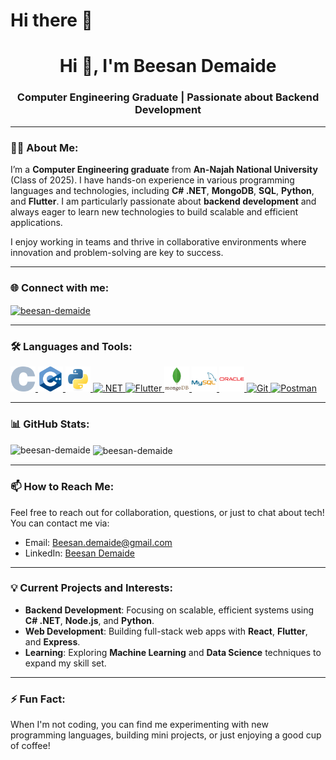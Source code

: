 # Hi there 👋
<h1 align="center">Hi 👋, I'm Beesan Demaide</h1>
<h3 align="center">Computer Engineering Graduate | Passionate about Backend Development</h3>

---

### 👩‍💻 **About Me:**
I’m a **Computer Engineering graduate** from **An-Najah National University** (Class of 2025). I have hands-on experience in various programming languages and technologies, including **C# .NET**, **MongoDB**, **SQL**, **Python**, and **Flutter**. I am particularly passionate about **backend development** and always eager to learn new technologies to build scalable and efficient applications.

I enjoy working in teams and thrive in collaborative environments where innovation and problem-solving are key to success.

---

### 🌐 **Connect with me:**
<p align="left">
  <a href="https://linkedin.com/in/beesan-demaide" target="blank">
    <img align="center" src="https://raw.githubusercontent.com/rahuldkjain/github-profile-readme-generator/master/src/images/icons/Social/linked-in-alt.svg" alt="beesan-demaide" height="30" width="40" />
  </a>
</p>

---

### 🛠️ **Languages and Tools:**
<p align="left">
  <a href="https://www.cprogramming.com/" target="_blank" rel="noreferrer">
    <img src="https://raw.githubusercontent.com/devicons/devicon/master/icons/c/c-original.svg" alt="C" width="40" height="40"/>
  </a>
  <a href="https://www.w3schools.com/cpp/" target="_blank" rel="noreferrer">
    <img src="https://raw.githubusercontent.com/devicons/devicon/master/icons/cplusplus/cplusplus-original.svg" alt="C++" width="40" height="40"/>
  </a>
  <a href="https://www.python.org" target="_blank" rel="noreferrer">
    <img src="https://raw.githubusercontent.com/devicons/devicon/master/icons/python/python-original.svg" alt="Python" width="40" height="40"/>
  </a>
  <a href="https://dotnet.microsoft.com/" target="_blank" rel="noreferrer">
    <img src="https://raw.githubusercontent.com/devicons/devicon/master/icons/dotnet/dotnet-original.svg" alt=".NET" width="40" height="40"/>
  </a>
  <a href="https://flutter.dev" target="_blank" rel="noreferrer">
    <img src="https://www.vectorlogo.zone/logos/flutterio/flutterio-icon.svg" alt="Flutter" width="40" height="40"/>
  </a>
  <a href="https://www.mongodb.com/" target="_blank" rel="noreferrer">
    <img src="https://raw.githubusercontent.com/devicons/devicon/master/icons/mongodb/mongodb-original-wordmark.svg" alt="MongoDB" width="40" height="40"/>
  </a>
  <a href="https://www.mysql.com/" target="_blank" rel="noreferrer">
    <img src="https://raw.githubusercontent.com/devicons/devicon/master/icons/mysql/mysql-original-wordmark.svg" alt="MySQL" width="40" height="40"/>
  </a>
  <a href="https://www.oracle.com/" target="_blank" rel="noreferrer">
    <img src="https://raw.githubusercontent.com/devicons/devicon/master/icons/oracle/oracle-original.svg" alt="Oracle" width="40" height="40"/>
  </a>
  <a href="https://git-scm.com/" target="_blank" rel="noreferrer">
    <img src="https://www.vectorlogo.zone/logos/git-scm/git-scm-icon.svg" alt="Git" width="40" height="40"/>
  </a>
  <a href="https://www.postman.com" target="_blank" rel="noreferrer">
    <img src="https://www.vectorlogo.zone/logos/getpostman/getpostman-icon.svg" alt="Postman" width="40" height="40"/>
  </a>
</p>

---

### 📊 **GitHub Stats:**
<p><img align="left" src="https://github-readme-stats.vercel.app/api/top-langs?username=beesan-demaide&show_icons=true&locale=en&layout=compact" alt="beesan-demaide" /></p>
<p>&nbsp;<img align="center" src="https://github-readme-stats.vercel.app/api?username=beesan-demaide&show_icons=true&locale=en" alt="beesan-demaide" /></p>

---

### 📫 **How to Reach Me:**
Feel free to reach out for collaboration, questions, or just to chat about tech! You can contact me via:
- Email: [Beesan.demaide@gmail.com](mailto:Beesan.demaide@gmail.com)
- LinkedIn: [Beesan Demaide](https://linkedin.com/in/beesan-demaide)

---

### 💡 **Current Projects and Interests:**
- **Backend Development**: Focusing on scalable, efficient systems using **C# .NET**, **Node.js**, and **Python**.
- **Web Development**: Building full-stack web apps with **React**, **Flutter**, and **Express**.
- **Learning**: Exploring **Machine Learning** and **Data Science** techniques to expand my skill set.

---

### ⚡ **Fun Fact:**
When I'm not coding, you can find me experimenting with new programming languages, building mini projects, or just enjoying a good cup of coffee!

